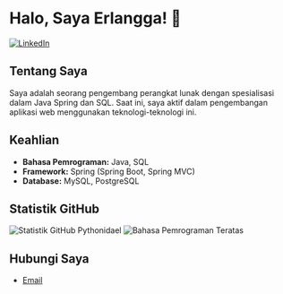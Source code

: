 # Halo, Saya Erlangga! 👋

[![LinkedIn](https://img.shields.io/badge/-Erlanggam-blue?style=flat&logo=Linkedin&logoColor=white)](https://www.linkedin.com/in/erlangga-dwi-putra-b01a76218/)

## Tentang Saya

Saya adalah seorang pengembang perangkat lunak dengan spesialisasi dalam Java Spring dan SQL. Saat ini, saya aktif dalam pengembangan aplikasi web menggunakan teknologi-teknologi ini.

## Keahlian

- **Bahasa Pemrograman:** Java, SQL
- **Framework:** Spring (Spring Boot, Spring MVC)
- **Database:** MySQL, PostgreSQL


## Statistik GitHub

![Statistik GitHub Pythonidael](https://github-readme-stats.vercel.app/api?username=Pythonidael&show_icons=true&hide_border=true)
![Bahasa Pemrograman Teratas](https://github-readme-stats.vercel.app/api/top-langs/?username=Pythonidael&layout=compact)


## Hubungi Saya

- [Email](mailto:erlanggadp20@gmail.com)

